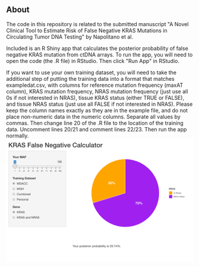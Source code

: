 ## About

The code in this repository is related to the submitted manuscript "A Novel Clinical Tool to Estimate Risk of False Negative KRAS Mutations in Circulating Tumor DNA Testing" by Napolitano et al.

Included is an R Shiny app that calculates the posterior probability of false negative KRAS mutation from ctDNA arrays. To run the app, you will need to open the code (the .R file) in RStudio. Then click "Run App" in RStudio.

If you want to use your own training dataset, you will need to take the additional step of putting the training data into a format that matches exampledat.csv, with columns for reference mutation frequency (maxAT column), KRAS mutation frequency, NRAS mutation frequency (just use all 0s if not interested in NRAS), tissue KRAS status (either TRUE or FALSE), and tissue NRAS status (just use all FALSE if not interested in NRAS). Please keep the column names exactly as they are in the example file, and do not place non-numeric data in the numeric columns. Separate all values by commas. Then change line 20 of the .R file to the location of the training data. Uncomment lines 20/21 and comment lines 22/23. Then run the app normally.
![KRAS false negative calculator](screenshot_new.png)



